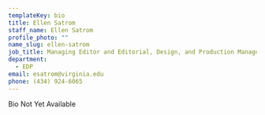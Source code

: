 ```yaml
---
templateKey: bio
title: Ellen Satrom
staff_name: Ellen Satrom
profile_photo: ""
name_slug: ellen-satrom
job_title: Managing Editor and Editorial, Design, and Production Manager
department:
  - EDP
email: esatrom​@​virginia.edu
phone: (434) 924-6065
---
```

Bio Not Yet Available